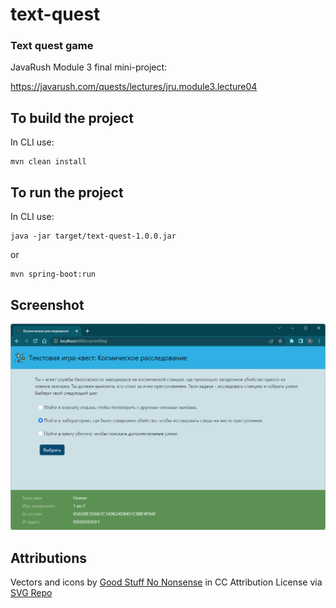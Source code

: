 # text-quest
### Text quest game

JavaRush Module 3 final mini-project:

https://javarush.com/quests/lectures/jru.module3.lecture04

## To build the project

In CLI use: 

```
mvn clean install
```

## To run the project

In CLI use:

```
java -jar target/text-quest-1.0.0.jar
```

or

```
mvn spring-boot:run
```

## Screenshot

![screenshot](./src/main/resources/static/images/screenshot1.png?raw=true)

## Attributions

Vectors and icons by <a href="https://goodstuffnononsense.com/hand-drawn-icons/space-icons/?ref=svgrepo.com" target="_blank">Good Stuff No Nonsense</a> in CC Attribution License via <a href="https://www.svgrepo.com/" target="_blank">SVG Repo</a>
